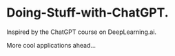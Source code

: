 # Doing-Stuff-with-ChatGPT.

Inspired by the ChatGPT course on DeepLearning.ai.

More cool applications ahead...
